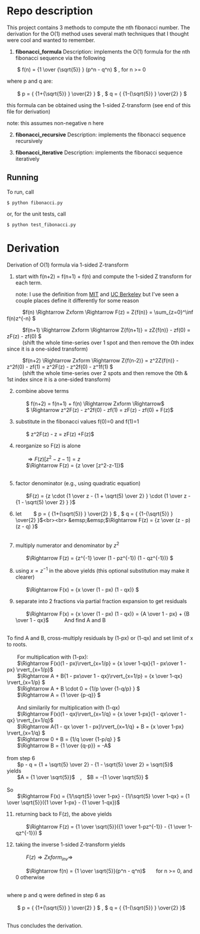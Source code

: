 # Repo description

This project contains 3 methods to compute the nth fibonacci number. The derivation for the O(1) method uses several math techniques that I thought were cool and wanted to remember.

1. **fibonacci_formula**
  Description: implements the O(1) formula for the nth fibonacci sequence via the following
  

&emsp;&emsp;$ f(n) = {1 \over {\sqrt{5}} } (p^n - q^n)  $    , for n >= 0


where p and q are:<br><br>
&emsp;&emsp;$ p = { {1+{\sqrt{5}} } \over{2} } $ , $ q = { {1-{\sqrt{5}} } \over{2} } $


this formula can be obtained using the 1-sided Z-transform (see end of this file for derivation)

note: this assumes non-negative n here


2. **fibonacci_recursive**
 Description: implements the fibonacci sequence recursively

3. **fibonacci_iterative**
 Description: implements the fibonacci sequence iteratively


## Running 
To run, call  
```shell
$ python fibonacci.py
```

or, for the unit tests, call
```shell
$ python test_fibonacci.py
```


# Derivation 
Derivation of O(1) formula via 1-sided Z-transform

1. start with f(n+2) = f(n+1) + f(n) and compute the 1-sided Z transform for each term. 

	note: I use the definition from [MIT](https://eecs6302.mit.edu/_static/fall21/extras/siebert8.pdf) and [UC Berkeley](https://inst.eecs.berkeley.edu/~ee120/fa19/LectureNotes/Lecture23.pdf) but I've seen a couple places define it differently for some reason

&emsp;&emsp;&emsp;$f(n) \Rightarrow Zxform \Rightarrow F(z) = Z\{f(n)\} = \sum_{z=0}^\inf f(n)z^{-n} $<br>

&emsp;&emsp;&emsp;$f(n+1) \Rightarrow Zxform \Rightarrow Z\{f(n+1)\} = zZ\{f(n)\} - zf(0) = zF(z) - zf(0) $<br>
&emsp;&emsp;&emsp;(shift the whole time-series over 1 spot and then remove the 0th index since it is a one-sided transform)<br>

&emsp;&emsp;&emsp;$f(n+2) \Rightarrow Zxform \Rightarrow Z\{f(n-2)\} = z^2Z\{f(n)\} - z^2f(0) - zf(1) = z^2F(z) - z^2f(0) - z^1f(1) $<br>
&emsp;&emsp;&emsp;(shift the whole time-series over 2 spots and then remove the 0th & 1st index since it is a one-sided transform)<br>

2. combine above terms<br> <br>
&emsp;&emsp;$ f(n+2) = f(n+1) + f(n) \Rightarrow Zxform \Rightarrow$ <br>
&emsp;&emsp;$ \Rightarrow z^2F(z) - z^2f(0) - zf(1) = zF(z) - zf(0)   +  F(z)$<br>


3. substitute in the fibonacci values f(0)=0 and f(1)=1<br><br>
&emsp;&emsp;$ z^2F(z) - z =  zF(z) +F(z)$<br>


4. reorganize so F(z) is alone<br><br>
&emsp;&emsp;$\Rightarrow F(z)[z^2-z-1] =  z$<br>
&emsp;&emsp;$\Rightarrow F(z) =  {z \over [z^2-z-1]}$<br><br>

5. factor denominator (e.g., using quadratic equation)<br><br>
&emsp;&emsp;$F(z) = {z \cdot {1 \over z - {1 + \sqrt(5) \over 2} } \cdot {1 \over z - {1 - \sqrt(5) \over 2} } }$<br>


6. let
&emsp;&emsp;$ p = { {1+{\sqrt{5}} } \over{2} } $ , $ q = { {1-{\sqrt{5}} } \over{2} }$<br><br>
&emsp;&emsp;$\Rightarrow F(z) = {z  \over (z - p) (z - q) }$<br><br>

7. multiply numerator and denominator by $z^2$<br><br>
&emsp;&emsp;$\Rightarrow F(z) = {z^{-1} \over (1 - pz^{-1}) (1 - qz^{-1})} $ <br>



8. using $x = z^{-1}$ in the above yields (this optional substitution may make it clearer)<br><br>
&emsp;&emsp;$\Rightarrow F(x) = {x \over (1 - px) (1 - qx)} $ <br>


9. separate into 2 fractions via partial fraction expansion to get residuals<br><br>
&emsp;&emsp;$\Rightarrow F(x) = {x \over (1 - px) (1 - qx)} = {A \over 1 - px} + {B \over 1 - qx}$&emsp;&emsp;&emsp;And find A and B<br>
<br>
To find A and B, cross-multiply residuals by (1-px) or (1-qx) and set limit of x to roots.<br>
<br>
&emsp;&emsp;For multiplication with (1-px):<br>
&emsp;&emsp;$\Rightarrow F(x)(1 - px)\rvert_{x=1/p} = {x \over 1-qx}{1 - px\over 1 - px} \rvert_{x=1/p}$<br>
&emsp;&emsp;$\Rightarrow A + B{1 - px\over 1 - qx}\rvert_{x=1/p} = {x \over 1-qx} \rvert_{x=1/p} $<br>
&emsp;&emsp;$\Rightarrow A + B \cdot 0 = {1/p \over {1-q/p} } $<br>
&emsp;&emsp;$\Rightarrow A = {1 \over {p-q}} $<br>
<br>
&emsp;&emsp;And similarily for multiplication with (1-qx)<br>
&emsp;&emsp;$\Rightarrow F(x)(1 - qx)\rvert_{x=1/q} = {x \over 1-px}{1 - qx\over 1 - qx} \rvert_{x=1/q}$<br>
&emsp;&emsp;$\Rightarrow A{1 - qx \over 1 - px}\rvert_{x=1/q} + B = {x \over 1-px} \rvert_{x=1/q} $<br>
&emsp;&emsp;$\Rightarrow 0 + B = {1/q \over {1-p/q} } $<br>
&emsp;&emsp;$\Rightarrow B = {1 \over {q-p}} = -A$
<br>
<br>
from step 6<br>
&emsp;&emsp;$p - q = {1 + \sqrt{5} \over 2} - {1 - \sqrt{5} \over 2} = \sqrt{5}$
<br>
yields<br>
&emsp;&emsp;$A = {1 \over \sqrt{5}}$&emsp;,&emsp;$B = -{1 \over \sqrt{5}} $<br>
<br>
So <br>
&emsp;&emsp;$\Rightarrow F(x) = {1/\sqrt{5} \over 1-px} - {1/\sqrt{5} \over 1-qx} = {1 \over \sqrt{5}}({1 \over 1-px} - {1 \over 1-qx})$<br>


11. returning back to F(z), the above yields<br><br>
&emsp;&emsp;$\Rightarrow F(z) = {1 \over \sqrt{5}}({1 \over 1-pz^{-1}} - {1 \over 1-qz^{-1}}) $<br>


12. taking the inverse 1-sided Z-transform yields<br><br>
&emsp;&emsp;$F(z) \Rightarrow Zxform_{inv} \Rightarrow$<br><br>
&emsp;&emsp;$\Rightarrow f(n) = {1 \over \sqrt{5}}(p^n - q^n)$&emsp;&emsp;for n >= 0, and 0 otherwise<br>
<br>
where p and q were defined in step 6 as<br><br>
&emsp;&emsp;$ p = { {1+{\sqrt{5}} } \over{2} } $ , $ q = { {1-{\sqrt{5}} } \over{2} }$<br><br>

Thus concludes the derivation.




